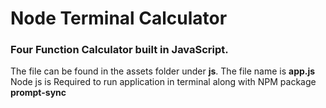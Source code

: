 # Node Terminal Calculator

<h3>Four Function Calculator built in JavaScript.</h3>

The file can be found in the assets folder under <b>js</b>. The file name is <b>app.js</b> <br>
Node js is Required to run application in terminal along with NPM package <b>prompt-sync</b>
